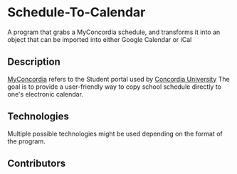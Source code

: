 Schedule-To-Calendar
====================

A program that grabs a MyConcordia schedule, and transforms it into an object that can be imported into either Google Calendar or iCal

Description
-----------
<a href="http://myconcordia.ca">MyConcordia</a> refers to the Student portal used by <a href="http://concordia.ca">Concordia University</a>
The goal is to provide a user-friendly way to copy school schedule directly to one's electronic calendar.

Technologies
------------
Multiple possible technologies might be used depending on the format of the program.

Contributors
------------